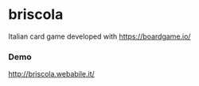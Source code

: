 # briscola

Italian card game developed with https://boardgame.io/

### Demo

http://briscola.webabile.it/
